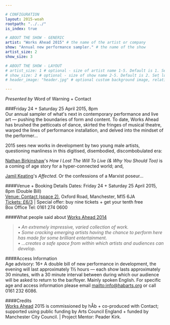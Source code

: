 ```yaml
---

# CONFIGURATION
layout: 2015-woah
rootpath: "../../"
is_index: true

# ABOUT THE SHOW - GENERIC
artist: "Works Ahead 2015" # the name of the artist or company
show: "Annual new performance sampler." # the name of the show
artist_size: 2
show_size: 3

# ABOUT THE SHOW - LAYOUT
# artist_size: 1 # optional - size of artist name 1-5. Default is 1. Set longer names to lower values
# show_size: 2 # optional - size of show name 2-5. Default is 2. Set longer names to lower values
# header_image: "header.jpg" # optional custom background image, relative to current page

---
```

*Presented by* Word of Warning + Contact
         
###Friday 24 + Saturday 25 April 2015, 8pm        
Our annual sampler of what's next in contemporary performance and live art — pushing the boundaries of form and content. To date, Works Ahead has brushed the petticoats of dance, skirted the fringes of musical theatre, warped the lines of performance installation, and delved into the mindset of the performer…

2015 sees new works in development by two young male artists, questioning manliness in this digitised, disembodied, discombobulated era:        
          
[Nathan Birkinshaw](/current/2015-worksahead/birkinshaw)'s *How I Lost The Will To Live (& Why You Should Too)* is a coming of age story for a hyper-connected world; and,        
        
[Jamil Keating](/current/2015-worksahead/keating)'s *Affected*. Or the confessions of a Marxist poseur…          
        
####Venue + Booking Details
Dates: Friday 24 + Saturday 25 April 2015, 8pm (Double Bill)        
[Venue: Contact (space 2)](http://contactmcr.com/visit/getting-here), Oxford Road, Manchester, M15 6JA            
[Tickets: £6/3](http://contactmcr.com/whats-on/35092-works-ahead-2015/booking) | Special offer: buy nine tickets + get your tenth free            
Box Office Tel: 0161 274 0600        
        
####What people said about [Works Ahead 2014](/archive/2014-worksahead)      
>• *An extremely impressive, varied collection of work.*          
>• *Some cracking emerging artists having the chance to perform here has made for some brilliant entertainment.*        
>• *…creates a safe space from within which artists and audiences can develop.*          
        
####Access Information        
Age advisory: 16+ A double bill of new performance in development, the evening will last approximately 1½ hours — each show lasts approximately 30 minutes, with a 30 minute interval between during which our audience will be asked to return to the bar/foyer. Mainly spoken English. For specific age and access information please email <mailto:info@habarts.org> or call 0161 232 6086.        
        
####Credits         
[Works Ahead](/hab/worksahead) 2015 is commissioned by hÅb + co-produced with Contact; supported using public funding by Arts Council England + funded by Manchester City Council. | Project Mentor: Peader Kirk.
